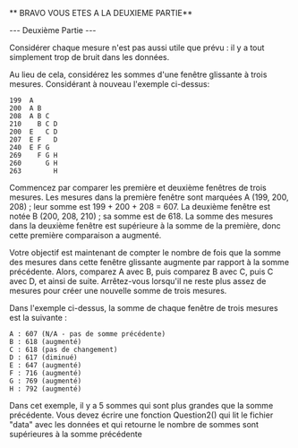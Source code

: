 ** BRAVO VOUS ETES A LA DEUXIEME PARTIE**


--- Deuxième Partie ---

Considérer chaque mesure n'est pas aussi utile que prévu : il y a tout simplement trop de bruit dans les données.

Au lieu de cela, considérez les sommes d'une fenêtre glissante à trois mesures. Considérant à nouveau l'exemple ci-dessus:

    199  A      
    200  A B    
    208  A B C  
    210    B C D
    200  E   C D
    207  E F   D
    240  E F G  
    269    F G H
    260      G H
    263        H

Commencez par comparer les première et deuxième fenêtres de trois mesures. Les mesures dans la première fenêtre sont marquées A (199, 200, 208) ; leur somme est 199 + 200 + 208 = 607. 
La deuxième fenêtre est notée B (200, 208, 210) ; sa somme est de 618. La somme des mesures dans la deuxième fenêtre est supérieure à la somme de la première, donc cette première comparaison a augmenté.

Votre objectif est maintenant de compter le nombre de fois que la somme des mesures dans cette fenêtre glissante augmente par rapport à la somme précédente. 
Alors, comparez A avec B, puis comparez B avec C, puis C avec D, et ainsi de suite. Arrêtez-vous lorsqu'il ne reste plus assez de mesures pour créer une nouvelle somme de trois mesures.

Dans l'exemple ci-dessus, la somme de chaque fenêtre de trois mesures est la suivante :

    A : 607 (N/A - pas de somme précédente)
    B : 618 (augmenté)
    C : 618 (pas de changement)
    D : 617 (diminué)
    E : 647 (augmenté)
    F : 716 (augmenté)
    G : 769 (augmenté)
    H : 792 (augmenté)

Dans cet exemple, il y a 5 sommes qui sont plus grandes que la somme précédente.
Vous devez écrire une fonction Question2() qui lit le fichier "data" avec les données et qui retourne le nombre de
sommes sont supérieures à la somme précédente 